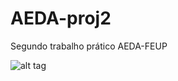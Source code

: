 ﻿# AEDA-proj2

Segundo trabalho prático AEDA-FEUP

![alt tag](http://image.prntscr.com/image/6e19b5b856184aebb382cca857f910e2.png)

